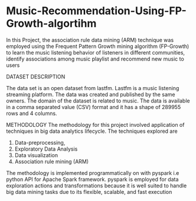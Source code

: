 # Music-Recommendation-Using-FP-Growth-algortihm
In this Project, the association rule data mining (ARM) technique was employed using the Frequent Pattern Growth mining algorithm (FP-Growth) to learn the music listening behavior of listeners in different communities, identify associations among music playlist and recommend new music to users

DATASET DESCRIPTION

The data set is an open dataset from lastfm. Lastfm is a music listening streaming platform. The data was created and published by the same owners. The domain of the dataset is related to music. The data is available in a comma separated value (CSV) format and it has a shape of 289955 rows and 4 columns.

METHODOLOGY
The methodology for this project involved application of techniques in big data analytics lifecycle.  The techniques explored are 
1. Data-preprocessing, 
2. Exploratory Data Analysis
3. Data visualization
4. Association rule mining (ARM)

The methodology is implemented programmatically on with pyspark i.e python API for Apache Spark framework. pyspark is employed for data exploration actions and transformations because it is well suited to handle big data mining tasks due to its flexible, scalable, and fast execution

